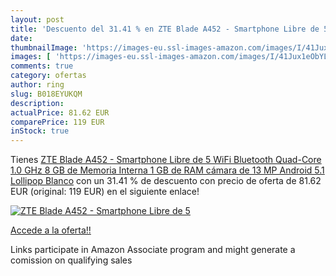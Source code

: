 ```yaml
---
layout: post
title: 'Descuento del 31.41 % en ZTE Blade A452 - Smartphone Libre de 5  '
date: 
thumbnailImage: 'https://images-eu.ssl-images-amazon.com/images/I/41Jux1eObYL._SL200_.jpg'
images: [ 'https://images-eu.ssl-images-amazon.com/images/I/41Jux1eObYL._SL200_.jpg' ]
comments: true
category: ofertas
author: ring
slug: B018EYUKQM
description:
actualPrice: 81.62 EUR
comparePrice: 119 EUR
inStock: true
---
```


Tienes [ZTE Blade A452 - Smartphone Libre de 5    WiFi  Bluetooth  Quad-Core 1.0 GHz  8 GB de Memoria Interna  1 GB de RAM  cámara de 13 MP  Android 5.1 Lollipop  Blanco](https://www.amazon.es/dp/B018EYUKQM/?tag=tolees-21) con un 31.41 % de descuento con precio de oferta de 81.62 EUR (original: 119 EUR) en el siguiente enlace!

[![ZTE Blade A452 - Smartphone Libre de 5  ](https://images-eu.ssl-images-amazon.com/images/I/41Jux1eObYL._SL200_.jpg)](https://www.amazon.es/dp/B018EYUKQM/?tag=tolees-21)

[Accede a la oferta!!](https://www.amazon.es/dp/B018EYUKQM/?tag=tolees-21)

Links participate in Amazon Associate program and might generate a comission on qualifying sales


